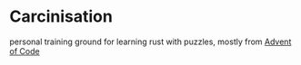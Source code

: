 # Carcinisation

personal training ground for learning rust with puzzles, mostly from [Advent of Code](https://adventofcode.com/)

